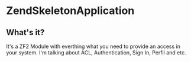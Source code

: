 ZendSkeletonApplication
=======================

What's it?
------------
It's a ZF2 Module with everthing what you need to provide an access in your system. I'm talking about ACL, Authentication, Sign In, Perfil and etc.